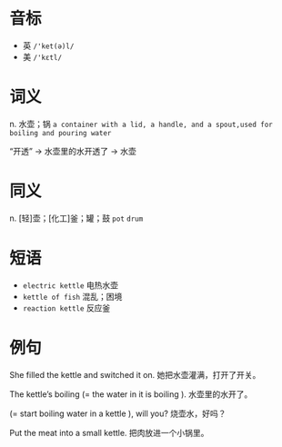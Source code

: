 # 音标

- 英 `/'ket(ə)l/`
- 美 `/'kɛtl/`

# 词义

n. 水壶；锅
`a container with a lid, a handle, and a spout,used for boiling and pouring water`



“开透” → 水壶里的水开透了 → 水壶

# 同义

n. [轻]壶；[化工]釜；罐；鼓
`pot` `drum`

# 短语

- `electric kettle` 电热水壶
- `kettle of fish` 混乱；困境
- `reaction kettle` 反应釜

# 例句

She filled the kettle and switched it on.
她把水壶灌满，打开了开关。

The kettle’s boiling (= the water in it is boiling ).
水壶里的水开了。

(= start boiling water in a kettle ), will you?
烧壶水，好吗？

Put the meat into a small kettle.
把肉放进一个小锅里。


